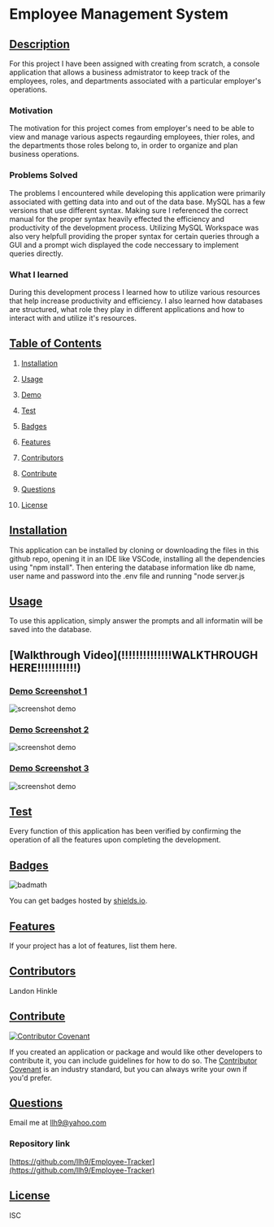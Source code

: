 # Employee Management System

    
## [Description](#description)
    
For this project I have been assigned with creating from scratch, a console application that allows a business admistrator to keep track of the employees, roles, and departments associated with a particular employer's operations.
    
### Motivation
    
The motivation for this project comes from employer's need to be able to view and manage various aspects regaurding employees, thier roles, and the departments those roles belong to, in order to organize and plan business operations.
    
### Problems Solved 
    
The problems I encountered while developing this application were primarily associated with getting data into and out of the data base. MySQL has a few versions that use different syntax. Making sure I referenced the correct manual for the proper syntax heavily effected the efficiency and productivity of the development process. Utilizing MySQL Workspace was also very helpfull providing the proper syntax for certain queries through a GUI and a prompt wich displayed the code neccessary to implement queries directly.
    
### What I learned 
    
During this development process I learned how to utilize various resources that help increase productivity and efficiency. I also learned how databases are structured, what role they play in different applications and how to interact with and utilize it's resources.
    
## [Table of Contents](#table-of-contents)
 
    
1. [Installation](#installation)
    
1. [Usage](#usage)
    
1. [Demo](#demo)
    
1. [Test](#test)
    
1. [Badges](#badges)
    
1. [Features](#features)
    
1. [Contributors](#contributors)
    
1. [Contribute](#contribute)
    
1. [Questions](#questions)
    
1. [License](#license)

    
## [Installation](#installation)
    
This application can be installed by cloning or downloading the files in this github repo, opening it in an IDE like VSCode, installing all the dependencies using "npm install". Then entering the database information like db name, user name and password into the .env file and running "node server.js
    
## [Usage](#usage)
    
To use this application, simply answer the prompts and all informatin will be saved into the database.
    
## [Walkthrough Video](!!!!!!!!!!!!!!WALKTHROUGH HERE!!!!!!!!!!!)
    
### [Demo Screenshot 1](#demo-screenshot-1)
    
![screenshot demo ](./SS1.PNG)
    
### [Demo Screenshot 2](#demo-screenshot-2)
    
![screenshot demo](./SS2.PNG)
    
### [Demo Screenshot 3](#demo-screenshot-3)
    
![screenshot demo](./SS3.PNG)
    
## [Test](#test)
    
Every function of this application has been verified by confirming the operation of all the features upon completing the development.
    
## [Badges](#badges)
    
![badmath](https://img.shields.io/github/languages/top/nielsenjared/badmath)
    
You can get badges hosted by [shields.io](https://shields.io/). 
    
## [Features](#features)
    
If your project has a lot of features, list them here.
    
## [Contributors](#contributors)
    
Landon Hinkle
    
## [Contribute](#contribute)
    
[![Contributor Covenant](https://img.shields.io/badge/Contributor%20Covenant-2.1-4baaaa.svg)](code_of_conduct.md)
    
If you created an application or package and would like other developers to contribute it, you can include guidelines for how to do so. The [Contributor Covenant](https://www.contributor-covenant.org/) is an industry standard, but you can always write your own if you'd prefer.
    
## [Questions](#questions)
    
Email me at llh9@yahoo.com

### Repository link

[https://github.com/llh9/Employee-Tracker](https://github.com/llh9/Employee-Tracker)
    
## [License](#license)
    
ISC
    